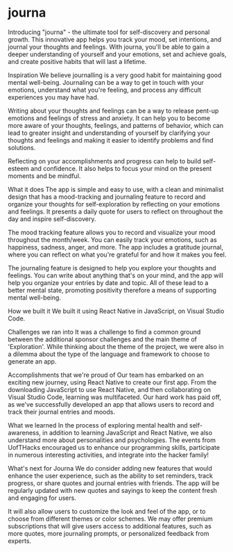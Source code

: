 # journa
Introducing "journa" - the ultimate tool for self-discovery and personal growth. This innovative app helps you track your mood, set intentions, and journal your thoughts and feelings. With journa, you'll be able to gain a deeper understanding of yourself and your emotions, set and achieve goals, and create positive habits that will last a lifetime.

Inspiration
We believe journalling is a very good habit for maintaining good mental well-being. Journaling can be a way to get in touch with your emotions, understand what you're feeling, and process any difficult experiences you may have had.

Writing about your thoughts and feelings can be a way to release pent-up emotions and feelings of stress and anxiety. It can help you to become more aware of your thoughts, feelings, and patterns of behavior, which can lead to greater insight and understanding of yourself by clarifying your thoughts and feelings and making it easier to identify problems and find solutions.

Reflecting on your accomplishments and progress can help to build self-esteem and confidence. It also helps to focus your mind on the present moments and be mindful.

What it does
The app is simple and easy to use, with a clean and minimalist design that has a mood-tracking and journaling feature to record and organize your thoughts for self-exploration by reflecting on your emotions and feelings. It presents a daily quote for users to reflect on throughout the day and inspire self-discovery.

The mood tracking feature allows you to record and visualize your mood throughout the month/week. You can easily track your emotions, such as happiness, sadness, anger, and more. The app includes a gratitude journal, where you can reflect on what you're grateful for and how it makes you feel.

The journaling feature is designed to help you explore your thoughts and feelings. You can write about anything that's on your mind, and the app will help you organize your entries by date and topic. All of these lead to a better mental state, promoting positivity therefore a means of supporting mental well-being.

How we built it
We built it using React Native in JavaScript, on Visual Studio Code.

Challenges we ran into
It was a challenge to find a common ground between the additional sponsor challenges and the main theme of 'Exploration'. While thinking about the theme of the project, we were also in a dilemma about the type of the language and framework to choose to generate an app.

Accomplishments that we're proud of
Our team has embarked on an exciting new journey, using React Native to create our first app. From the downloading JavaScript to use React Native, and then collaborating on Visual Studio Code, learning was multifaceted. Our hard work has paid off, as we've successfully developed an app that allows users to record and track their journal entries and moods.

What we learned
In the process of exploring mental health and self-awareness, in addition to learning JavaScript and React Native, we also understand more about personalities and psychologies. The events from UofTHacks encouraged us to enhance our programming skills, participate in numerous interesting activities, and integrate into the hacker family!

What's next for Journa
We do consider adding new features that would enhance the user experience, such as the ability to set reminders, track progress, or share quotes and journal entries with friends. The app will be regularly updated with new quotes and sayings to keep the content fresh and engaging for users.

It will also allow users to customize the look and feel of the app, or to choose from different themes or color schemes. We may offer premium subscriptions that will give users access to additional features, such as more quotes, more journaling prompts, or personalized feedback from experts.

